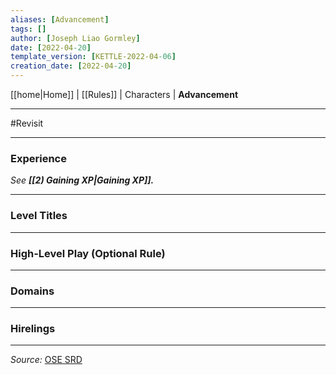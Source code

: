```yaml
---
aliases: [Advancement]
tags: []
author: [Joseph Liao Gormley]
date: [2022-04-20]
template_version: [KETTLE-2022-04-06]
creation_date: [2022-04-20]
---
```

<!-- Home | Character Creation | -->
[[home|Home]] | [[Rules]] | Characters | **Advancement**
___
#Revisit
___
### Experience
*See* ***[[2) Gaining XP|Gaining XP]].***
___
### Level Titles

___
### High-Level Play (Optional Rule)

___
### Domains

___
### Hirelings


___
*Source:* [OSE SRD](https://oldschoolessentials.necroticgnome.com/srd/index.php/Advancement)
<!--*See also:* 
*References:*
 -->
<!-- Sources, read more, links, etc. -->
<!-- *Source: Entry by [[Mike Maxin]].* -->
<!-- Leave an empty line at the end, otherwise Exporter complains. -->
